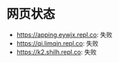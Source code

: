 # 网页状态
- https://apping.eywjx.repl.co: 失败
- https://qi.limqin.repl.co: 失败
- https://k2.shilh.repl.co: 失败
